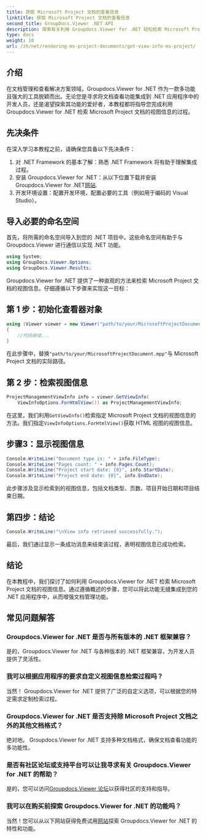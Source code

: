 ```yaml
---
title: 获取 Microsoft Project 文档的查看信息
linktitle: 获取 Microsoft Project 文档的查看信息
second_title: GroupDocs.Viewer .NET API
description: 探索有关利用 Groupdocs.Viewer for .NET 轻松检索 Microsoft Project 文档的视图信息的综合教程。
type: docs
weight: 10
url: /zh/net/rendering-ms-project-documents/get-view-info-ms-project/
---
```

## 介绍
在文档管理和查看解决方案领域，Groupdocs.Viewer for .NET 作为一款多功能且强大的工具脱颖而出。无论您是寻求将文档查看功能集成到 .NET 应用程序中的开发人员，还是渴望探索其功能的爱好者，本教程都将指导您完成利用 Groupdocs.Viewer for .NET 检索 Microsoft Project 文档的视图信息的过程。
## 先决条件
在深入学习本教程之前，请确保您具备以下先决条件：
1. 对 .NET Framework 的基本了解：熟悉 .NET Framework 将有助于理解集成过程。
2. 安装 Groupdocs.Viewer for .NET：从以下位置下载并安装 Groupdocs.Viewer for .NET[网站](https://releases.groupdocs.com/viewer/net/).
3. 开发环境设置：配置开发环境，配置必要的工具（例如用于编码的 Visual Studio）。

## 导入必要的命名空间
首先，将所需的命名空间导入到您的 .NET 项目中。这些命名空间有助于与 Groupdocs.Viewer 进行通信以实现 .NET 功能。

```csharp
using System;
using GroupDocs.Viewer.Options;
using GroupDocs.Viewer.Results;
```

Groupdocs.Viewer for .NET 提供了一种直观的方法来检索 Microsoft Project 文档的视图信息。仔细遵循以下步骤来实现这一目标：
## 第 1 步：初始化查看器对象
```csharp
using (Viewer viewer = new Viewer("path/to/your/MicrosoftProjectDocument.mpp"))
{
    //代码继续...
}
```
在此步骤中，替换`"path/to/your/MicrosoftProjectDocument.mpp"`与 Microsoft Project 文档的实际路径。
## 第 2 步：检索视图信息
```csharp
ProjectManagementViewInfo info = viewer.GetViewInfo(
    ViewInfoOptions.ForHtmlView()) as ProjectManagementViewInfo;
```
在这里，我们利用`GetViewInfo()`检索指定 Microsoft Project 文档的视图信息的方法。我们指定`ViewInfoOptions.ForHtmlView()`获取 HTML 视图的视图信息。
## 步骤3：显示视图信息
```csharp
Console.WriteLine("Document type is: " + info.FileType);
Console.WriteLine("Pages count: " + info.Pages.Count);
Console.WriteLine("Project start date: {0}", info.StartDate);
Console.WriteLine("Project end date: {0}", info.EndDate);
```
此步骤涉及显示检索到的视图信息，包括文档类型、页数、项目开始日期和项目结束日期。
## 第四步：结论
```csharp
Console.WriteLine("\nView info retrieved successfully.");
```
最后，我们通过显示一条成功消息来结束该过程，表明视图信息已成功检索。

## 结论
在本教程中，我们探讨了如何利用 Groupdocs.Viewer for .NET 检索 Microsoft Project 文档的视图信息。通过遵循概述的步骤，您可以将此功能无缝集成到您的 .NET 应用程序中，从而增强文档管理功能。
## 常见问题解答

### Groupdocs.Viewer for .NET 是否与所有版本的 .NET 框架兼容？

是的，Groupdocs.Viewer for .NET 与各种版本的 .NET 框架兼容，为开发人员提供了灵活性。

### 我可以根据应用程序的要求自定义视图信息检索过程吗？

当然！ Groupdocs.Viewer for .NET 提供了广泛的自定义选项，可以根据您的特定需求定制检索过程。

### Groupdocs.Viewer for .NET 是否支持除 Microsoft Project 文档之外的其他文档格式？

绝对地。 Groupdocs.Viewer for .NET 支持多种文档格式，确保文档查看功能的多功能性。

### 是否有社区论坛或支持平台可以让我寻求有关 Groupdocs.Viewer for .NET 的帮助？

是的，您可以访问[Groupdocs.Viewer 论坛](https://forum.groupdocs.com/c/viewer/9)以获得社区的支持和指导。

### 我可以在购买前探索 Groupdocs.Viewer for .NET 的功能吗？

当然！您可以从以下网站获得免费试用[网站](https://releases.groupdocs.com/)探索 Groupdocs.Viewer for .NET 的特性和功能。